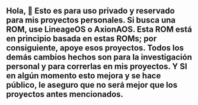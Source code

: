 ## Hola, 👋 Esto es para uso privado y reservado para mis proyectos personales. Si busca una ROM, use LineageOS o AxionAOS. Esta ROM está en principio basada en estas ROMs; por consiguiente, apoye esos proyectos. Todos los demás cambios hechos son para la investigación personal y para correrlas en mis proyectos. Y SI en algún momento esto mejora y se hace público, le aseguro que no será mejor que los proyectos antes mencionados. 

<!--

**Here are some ideas to get you started:**

🙋‍♀️ A short introduction - what is your organization all about?
🌈 Contribution guidelines - how can the community get involved?
👩‍💻 Useful resources - where can the community find your docs? Is there anything else the community should know?
🍿 Fun facts - what does your team eat for breakfast?
🧙 Remember, you can do mighty things with the power of [Markdown](https://docs.github.com/github/writing-on-github/getting-started-with-writing-and-formatting-on-github/basic-writing-and-formatting-syntax)
-->
